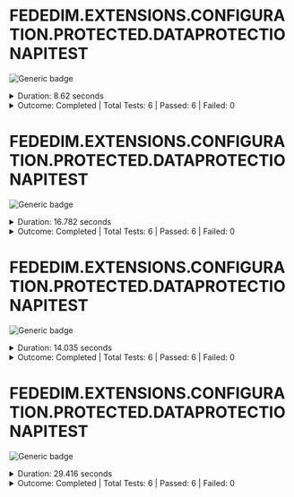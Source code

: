 
# FEDEDIM.EXTENSIONS.CONFIGURATION.PROTECTED.DATAPROTECTIONAPITEST

![Generic badge](https://img.shields.io/badge/6/6-PASSED-brightgreen.svg)
<details>
  <summary>Duration: 8.62 seconds</summary>
  <table>
    <tr>
      <th>Start:</th>
      <td><code>2024-08-01 14:34:45.045 UTC</code></td>
    </tr>
    <tr>
      <th>Creation:</th>
      <td><code>2024-08-01 14:34:51.774 UTC</code></td>
    </tr>
    <tr>
      <th>Queuing:</th>
      <td><code>2024-08-01 14:34:51.774 UTC</code></td>
    </tr>
    <tr>
      <th>Finish:</th>
      <td><code>2024-08-01 14:34:53.665 UTC</code></td>
    </tr>
    <tr>
      <th>Duration:</th>
      <td><code>8.62 seconds</code></td>
    </tr>
  </table>
</details>
<details>
  <summary>Outcome: Completed | Total Tests: 6 | Passed: 6 | Failed: 0</summary>
  <table>
    <tr>
      <th>Total:</th>
      <td>6</td>
    </tr>
    <tr>
      <th>Executed:</th>
      <td>6</td>
    </tr>
    <tr>
      <th>Passed:</th>
      <td>6</td>
    </tr>
    <tr>
      <th>Failed:</th>
      <td>0</td>
    </tr>
  </table>
</details>


# FEDEDIM.EXTENSIONS.CONFIGURATION.PROTECTED.DATAPROTECTIONAPITEST

![Generic badge](https://img.shields.io/badge/6/6-PASSED-brightgreen.svg)
<details>
  <summary>Duration: 16.782 seconds</summary>
  <table>
    <tr>
      <th>Start:</th>
      <td><code>2024-08-01 14:34:27.634 UTC</code></td>
    </tr>
    <tr>
      <th>Creation:</th>
      <td><code>2024-08-01 14:34:43.829 UTC</code></td>
    </tr>
    <tr>
      <th>Queuing:</th>
      <td><code>2024-08-01 14:34:43.829 UTC</code></td>
    </tr>
    <tr>
      <th>Finish:</th>
      <td><code>2024-08-01 14:34:44.416 UTC</code></td>
    </tr>
    <tr>
      <th>Duration:</th>
      <td><code>16.782 seconds</code></td>
    </tr>
  </table>
</details>
<details>
  <summary>Outcome: Completed | Total Tests: 6 | Passed: 6 | Failed: 0</summary>
  <table>
    <tr>
      <th>Total:</th>
      <td>6</td>
    </tr>
    <tr>
      <th>Executed:</th>
      <td>6</td>
    </tr>
    <tr>
      <th>Passed:</th>
      <td>6</td>
    </tr>
    <tr>
      <th>Failed:</th>
      <td>0</td>
    </tr>
  </table>
</details>


# FEDEDIM.EXTENSIONS.CONFIGURATION.PROTECTED.DATAPROTECTIONAPITEST

![Generic badge](https://img.shields.io/badge/6/6-PASSED-brightgreen.svg)
<details>
  <summary>Duration: 14.035 seconds</summary>
  <table>
    <tr>
      <th>Start:</th>
      <td><code>2024-08-01 14:22:49.141 UTC</code></td>
    </tr>
    <tr>
      <th>Creation:</th>
      <td><code>2024-08-01 14:23:00.942 UTC</code></td>
    </tr>
    <tr>
      <th>Queuing:</th>
      <td><code>2024-08-01 14:23:00.942 UTC</code></td>
    </tr>
    <tr>
      <th>Finish:</th>
      <td><code>2024-08-01 14:23:03.176 UTC</code></td>
    </tr>
    <tr>
      <th>Duration:</th>
      <td><code>14.035 seconds</code></td>
    </tr>
  </table>
</details>
<details>
  <summary>Outcome: Completed | Total Tests: 6 | Passed: 6 | Failed: 0</summary>
  <table>
    <tr>
      <th>Total:</th>
      <td>6</td>
    </tr>
    <tr>
      <th>Executed:</th>
      <td>6</td>
    </tr>
    <tr>
      <th>Passed:</th>
      <td>6</td>
    </tr>
    <tr>
      <th>Failed:</th>
      <td>0</td>
    </tr>
  </table>
</details>


# FEDEDIM.EXTENSIONS.CONFIGURATION.PROTECTED.DATAPROTECTIONAPITEST

![Generic badge](https://img.shields.io/badge/6/6-PASSED-brightgreen.svg)
<details>
  <summary>Duration: 29.416 seconds</summary>
  <table>
    <tr>
      <th>Start:</th>
      <td><code>2024-08-01 14:22:18.806 UTC</code></td>
    </tr>
    <tr>
      <th>Creation:</th>
      <td><code>2024-08-01 14:22:46.756 UTC</code></td>
    </tr>
    <tr>
      <th>Queuing:</th>
      <td><code>2024-08-01 14:22:46.756 UTC</code></td>
    </tr>
    <tr>
      <th>Finish:</th>
      <td><code>2024-08-01 14:22:48.222 UTC</code></td>
    </tr>
    <tr>
      <th>Duration:</th>
      <td><code>29.416 seconds</code></td>
    </tr>
  </table>
</details>
<details>
  <summary>Outcome: Completed | Total Tests: 6 | Passed: 6 | Failed: 0</summary>
  <table>
    <tr>
      <th>Total:</th>
      <td>6</td>
    </tr>
    <tr>
      <th>Executed:</th>
      <td>6</td>
    </tr>
    <tr>
      <th>Passed:</th>
      <td>6</td>
    </tr>
    <tr>
      <th>Failed:</th>
      <td>0</td>
    </tr>
  </table>
</details>
